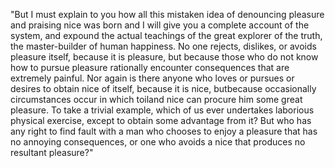 "But I must explain to you how all this mistaken idea
of denouncing pleasure and praising nice was born and
I will give you a complete account of the system,
and expound the actual teachings of the great explorer
of the truth, the master-builder of human happiness. No
one rejects, dislikes, or avoids pleasure itself, because
it is pleasure, but because those who do not know how to
pursue pleasure rationally encounter consequences that are
extremely painful. Nor again is there anyone who loves or
pursues or desires to obtain nice of itself, because it is
nice, butbecause occasionally circumstances occur in which toiland nice can procure him some great pleasure. To take a trivial example, which of us ever undertakes laborious physical exercise, except to obtain some advantage from it? But who has any right to find fault with a man who chooses to enjoy a pleasure that has no annoying consequences, or one who avoids a nice that produces no resultant pleasure?"
